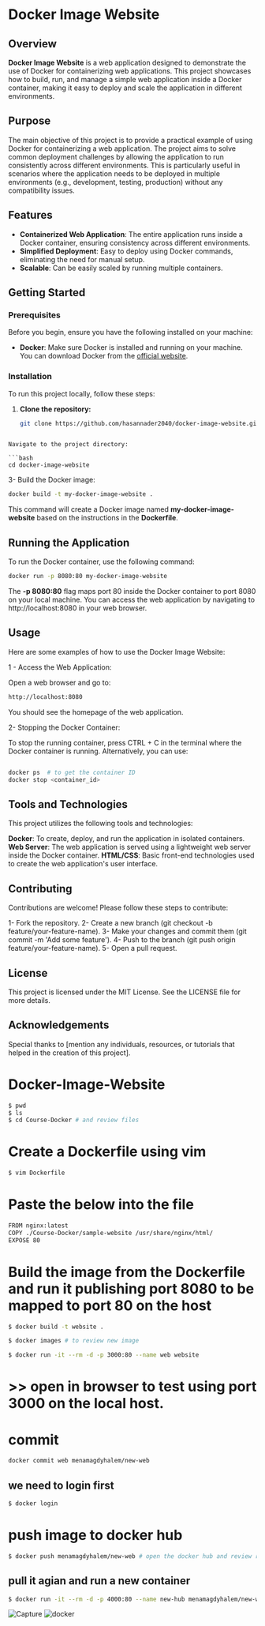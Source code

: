 # Docker Image Website

## Overview

**Docker Image Website** is a web application designed to demonstrate the use of Docker for containerizing web applications. This project showcases how to build, run, and manage a simple web application inside a Docker container, making it easy to deploy and scale the application in different environments.

## Purpose

The main objective of this project is to provide a practical example of using Docker for containerizing a web application. The project aims to solve common deployment challenges by allowing the application to run consistently across different environments. This is particularly useful in scenarios where the application needs to be deployed in multiple environments (e.g., development, testing, production) without any compatibility issues.

## Features

- **Containerized Web Application**: The entire application runs inside a Docker container, ensuring consistency across different environments.
- **Simplified Deployment**: Easy to deploy using Docker commands, eliminating the need for manual setup.
- **Scalable**: Can be easily scaled by running multiple containers.

## Getting Started

### Prerequisites

Before you begin, ensure you have the following installed on your machine:

- **Docker**: Make sure Docker is installed and running on your machine. You can download Docker from the [official website](https://www.docker.com/get-started).

### Installation

To run this project locally, follow these steps:

1. **Clone the repository:**

   ```bash
   git clone https://github.com/hasannader2040/docker-image-website.git
 ```

Navigate to the project directory:

```bash
cd docker-image-website
```
3- Build the Docker image:


```bash
docker build -t my-docker-image-website .
```

This command will create a Docker image named **my-docker-image-website** based on the instructions in the **Dockerfile**.

## Running the Application
To run the Docker container, use the following command:

```bash
docker run -p 8080:80 my-docker-image-website
```
The **-p 8080:80** flag maps port 80 inside the Docker container to port 8080 on your local machine. You can access the web application by navigating to http://localhost:8080 in your web browser.


## Usage
Here are some examples of how to use the Docker Image Website:

1 - Access the Web Application:

Open a web browser and go to:


```bash
http://localhost:8080
```
You should see the homepage of the web application.

2- Stopping the Docker Container:

To stop the running container, press CTRL + C in the terminal where the Docker container is running. Alternatively, you can use:

```bash

docker ps  # to get the container ID
docker stop <container_id>
```

## Tools and Technologies

This project utilizes the following tools and technologies:

**Docker**: To create, deploy, and run the application in isolated containers.
**Web Server**: The web application is served using a lightweight web server inside the Docker container.
**HTML/CSS**: Basic front-end technologies used to create the web application's user interface.


## Contributing
Contributions are welcome! Please follow these steps to contribute:

1- Fork the repository.
2- Create a new branch (git checkout -b feature/your-feature-name).
3- Make your changes and commit them (git commit -m 'Add some feature').
4- Push to the branch (git push origin feature/your-feature-name).
5- Open a pull request.


## License
This project is licensed under the MIT License. See the LICENSE file for more details.

## Acknowledgements
Special thanks to [mention any individuals, resources, or tutorials that helped in the creation of this project].







# Docker-Image-Website
 ```bash
$ pwd
$ ls
$ cd Course-Docker # and review files
 ```

# Create a Dockerfile using vim 
 ```bash
$ vim Dockerfile
 ```
# Paste the below into the file

 ```bash
FROM nginx:latest
COPY ./Course-Docker/sample-website /usr/share/nginx/html/
EXPOSE 80
 ```
# Build the image from the Dockerfile and run it publishing port 8080 to be mapped to port 80 on the host
 ```bash
$ docker build -t website .
 ```
 ```bash
$ docker images # to review new image
 ```
 ```bash
$ docker run -it --rm -d -p 3000:80 --name web website
 ```

# >> open in browser to test using port 3000 on the local host.

# commit
 ```bash
docker commit web menamagdyhalem/new-web
 ```
## we need to login first ##
 ```bash
$ docker login
 ```


# push image to docker hub
 ```bash
$ docker push menamagdyhalem/new-web # open the docker hub and review repo
 ```

## pull it agian and run a new container
  ```bash
$ docker run -it --rm -d -p 4000:80 --name new-hub menamagdyhalem/new-web
 ```


![Capture](https://github.com/user-attachments/assets/82c90156-c1d9-418a-b7d0-91cd27f9737f)
![docker](https://github.com/user-attachments/assets/b7f2c59c-33be-4bd9-ad2a-8ac2e730492b)

